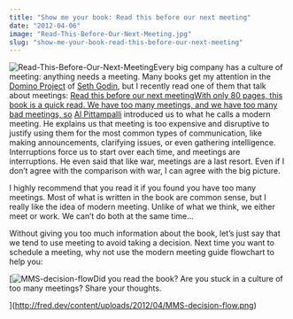 ```yaml
---
title: "Show me your book: Read this before our next meeting"
date: "2012-04-06"
image: "Read-This-Before-Our-Next-Meeting.jpg"
slug: "show-me-your-book-read-this-before-our-next-meeting"
---
```


![](images/Read-This-Before-Our-Next-Meeting.jpg "Read-This-Before-Our-Next-Meeting")Every big company has a culture of meeting: anything needs a meeting. Many books get my attention in the [Domino Project](https://www.thedominoproject.com/) of [Seth Godin](https://sethgodin.typepad.com/), but I recently read one of them that talk about meetings: [Read this before our next meetingWith only 80 pages, this book is a quick read. We have too many meetings, and we have too many bad meetings, so](https://www.amazon.com/Read-This-Before-Meeting-ebook/dp/B0057ZER34/) [Al Pittampalli](https://modernmeetingstandard.com/) introduced us to what he calls a modern meeting. He explains us that meeting is too expensive and disruptive to justify using them for the most common types of communication, like making announcements, clarifying issues, or even gathering intelligence. Interruptions force us to start over each time, and meetings are interruptions. He even said that like war, meetings are a last resort. Even if I don’t agree with the comparison with war, I can agree with the big picture.

I highly recommend that you read it if you found you have too many meetings. Most of what is written in the book are common sense, but I really like the idea of modern meeting. Unlike of what we think, we either meet or work. We can’t do both at the same time…

Without giving you too much information about the book, let’s just say that we tend to use meeting to avoid taking a decision. Next time you want to schedule a meeting, why not use the modern meeting guide flowchart to help you:

[![](images/MMS-decision-flow.png "MMS-decision-flow")Did you read the book? Are you stuck in a culture of too many meetings? Share your thoughts.

](http://fred.dev/content/uploads/2012/04/MMS-decision-flow.png)
